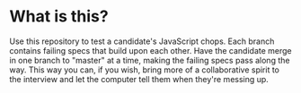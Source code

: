 # What is this?

Use this repository to test a candidate's JavaScript chops. Each branch contains failing specs that build upon each other. Have the candidate merge in one branch to "master" at a time, making the failing specs pass along the way. This way you can, if you wish, bring more of a collaborative spirit to the interview and let the computer tell them when they're messing up.
